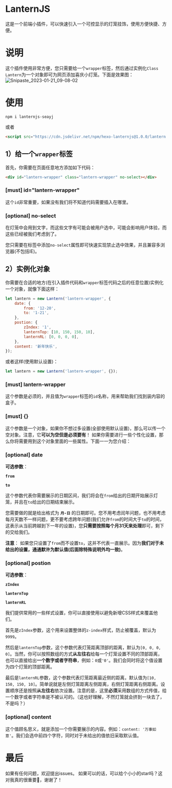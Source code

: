 # LanternJS
这是一个前端小插件，可以快速引入一个可控显示的灯笼挂饰，使用方便快捷、方便。

# 说明
这个插件使用非常方便，您只需要给一个`wrapper`标签，然后通过实例化`Class Lantern`为一个对象即可为网页添加喜庆小灯笼。下面是效果图：
![Snipaste_2023-01-21_09-08-02](https://user-images.githubusercontent.com/86941555/213831227-42be7b85-2e05-4175-8694-bb74c0beb04b.jpg)

# 使用

```
npm i lanternjs-seayj
```
或者
```html
<script src="https://cdn.jsdelivr.net/npm/hexo-lanternjs@1.0.0/lantern.min.js"></script>
```

## 1）给一个`wrapper`标签
首先，你需要在页面任意地方添加如下代码：
```html
<div id="lantern-wrapper" class="lantern-wrapper" no-select></div>
```

### **[must] id="lantern-wrapper"**
这个`id`非常重要，如果没有我们将不知道代码需要插入在哪里。

### **[optional] no-select**
在灯笼中会用到文字，而这些文字有可能会被用户选中，可能会影响用户体验，而这些已经被我们考虑到了。

您只需要在标签中添加`no-select`属性即可快速实现禁止选中效果，并且兼容多浏览器(不包括IE)。

## 2）实例化对象
你需要在合适的地方(在引入插件代码和`wrapper`标签代码之后的任意位置)实例化一个对象，就像下面这样：
```javascript
let lantern = new Lantern('lantern-wrapper', {
    date: {
        from: '12-20',
        to: '1-21',
    },
    postion: {
        zIndex: '1',
        lanternTop: [10, 150, 150, 10],
        lanternRL: [0, 0, 0, 0],
    },
    content: '新年快乐',
});
```
或者这样(使用默认设置)：
```javascript
let lantern = new Lantern('lantern-wrapper', {});
```

### **[must] lantern-wrapper**
这个参数是必须的，并且值为`wrapper`标签的`id`名称，用来帮助我们找到装内容的盒子。

### **[must] {}**
这个参数是一个对象，如果你不想过多设置(全部使用默认设置)，那么可以传一个空对象。注意，它**可以为空但是必须要有**！
如果你需要进行一些个性化设置，那么你将需要用到这个对象里面的一些属性。下面一一为您介绍：

### **[optional] date**

**可选参数**：

**`from`**

**`to`**

这个参数代表你需要展示的日期区间，我们将会在`from`给出的日期开始展示灯笼，并且在`to`给出的日期结束展示。

您需要做的就是给出格式为 **`月-日`** 的日期即可。您不用考虑闰年问题，也不用考虑每月天数不一样问题，更不要考虑跨年问题(我们允许`from`的时间大于`to`的时间，这表示从当前跨越到下一年的设置)，您**只需要按照每个月31天来处理**即可，剩下的交给我们。

**注意**：
如果您只设置了`from`而不设置`to`，这并不代表一直展示。因为**我们对于未给出的设置，通通默许为默认值(后面除特殊说明外均一致)**。

### **[optional] postion**

**可选参数**：

**`zIndex`**

**`lanternTop`**

**`lanternRL`**

我们提供常用的一些样式设置，你可以直接使用以避免新增CSS样式来覆盖他们。

首先是`zIndex`参数，这个用来设置整体的`z-index`样式，防止被覆盖，默认为`9999`。

然后是`lanternTop`参数，这个参数代表灯笼距离顶部的距离，默认为`[0, 0, 0, 0]`。当然，你可以按照数组的方式**从左往右**给每一个灯笼设置不同的顶部距离，也可以直接给出**一个数字或者字符串**，例如：`0`或`'0'`。我们会同时将这个值设置为四个灯笼的顶部距离。

最后是`lanternRL`参数，这个参数代表灯笼距离最近侧的距离，默认值为`[10, 150, 150, 10]`。简单说就是左侧灯笼距离左侧距离，右侧灯笼距离右侧距离。设置顺序还是按照**从左往右**依次设置。注意的是，这里**必须**采用数组的方式传值，给一个数字或者字符串是不被认可的。（这也好理解，不然灯笼就会挤到一块去了，不是吗？）

### **[optional] content**
这个值顾名思义，就是添加一个你需要展示的内容。例如：`content: '万事如意'`。我们会选中前四个字符，同时对于未给出的值依旧采取默认值。

# 最后
如果有任何问题，欢迎提出issues。
如果可以的话，可以给个小小的star吗？这对我真的很重要🥰，谢谢了！
